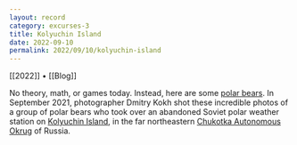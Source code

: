 ```yaml
---
layout: record
category: excurses-3
title: Kolyuchin Island
date: 2022-09-10
permalink: 2022/09/10/kolyuchin-island
---
```


[[2022]] • [[Blog]]

No theory, math, or games today. Instead, here are some [polar bears](https://www.dmitrykokh.com/polar-bears). In September 2021, photographer Dmitry Kokh shot these incredible photos of a group of polar bears who took over an abandoned Soviet polar weather station on [Kolyuchin Island](https://en.wikipedia.org/wiki/Kolyuchin_Island), in the far northeastern [Chukotka Autonomous Okrug](https://en.wikipedia.org/wiki/Chukotka_Autonomous_Okrug) of Russia.
